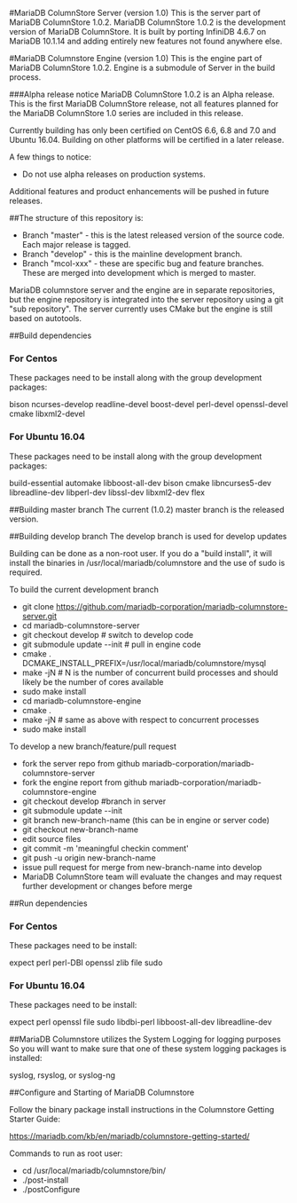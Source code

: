 #MariaDB ColumnStore Server (version 1.0)
This is the server part of MariaDB ColumnStore 1.0.2.
MariaDB ColumnStore 1.0.2 is the development version of MariaDB ColumnStore. 
It is built by porting InfiniDB 4.6.7 on MariaDB 10.1.14 and adding entirely 
new features not found anywhere else.

#MariaDB Columnstore Engine (version 1.0)
This is the engine part of MariaDB ColumnStore 1.0.2.
Engine is a submodule of Server in the build process.

###Alpha release notice
MariaDB ColumnStore 1.0.2 is an Alpha release. This is the first MariaDB 
ColumnStore release, not all features planned for the MariaDB ColumnStore 1.0 
series are included in this release. 

Currently building has only been certified on CentOS 6.6, 6.8 and 7.0 and Ubuntu 16.04. 
Building on other platforms will be certified in a later release.

A few things to notice:
- Do not use alpha releases on production systems.

Additional features and product enhancements will be pushed in future releases. 

##The structure of this repository is:
* Branch "master" - this is the latest released version of the source code.  Each major release is tagged.
* Branch "develop" - this is the mainline development branch.
* Branch "mcol-xxx" - these are specific bug and feature branches. These are merged into development which is merged to master.

MariaDB columnstore server and the engine are in separate repositories, but the engine repository is integrated into the server repository using a git "sub repository".  The server currently uses CMake but the engine is still based on autotools.

##Build dependencies
### For Centos

These packages need to be install along with the group development packages:

bison ncurses-develop readline-devel boost-devel perl-devel openssl-devel cmake libxml2-devel

### For Ubuntu 16.04

These packages need to be install along with the group development packages:

build-essential automake libboost-all-dev bison cmake libncurses5-dev libreadline-dev libperl-dev libssl-dev libxml2-dev flex

##Building master branch
The current (1.0.2) master branch is the released version.

##Building develop branch
The develop branch is used for develop updates

Building can be done as a non-root user. If you do a "build install", it will install the binaries in /usr/local/mariadb/columnstore
and the use of sudo is required.

To build the current development branch
  * git clone https://github.com/mariadb-corporation/mariadb-columnstore-server.git 
  * cd mariadb-columnstore-server
  * git checkout develop        # switch to develop code
  * git submodule update --init # pull in engine code
  * cmake . DCMAKE_INSTALL_PREFIX=/usr/local/mariadb/columnstore/mysql
  * make -jN                    # N is the number of concurrent build processes and should likely be the number of cores available
  * sudo make install
  * cd mariadb-columnstore-engine
  * cmake . 
  * make -jN                    # same as above with respect to concurrent processes
  * sudo make install
  
To develop a new branch/feature/pull request
  * fork the server repo from github mariadb-corporation/mariadb-columnstore-server
  * fork the engine report from github mariadb-corporation/mariadb-columnstore-engine
  * git checkout develop  #branch in server
  * git submodule update --init
  * git branch new-branch-name (this can be in engine or server code)
  * git checkout new-branch-name
  * edit source files
  * git commit -m 'meaningful checkin comment'
  * git push -u origin new-branch-name
  * issue pull request for merge from new-branch-name into develop
  * MariaDB ColumnStore team will evaluate the changes and may request further development or changes before merge 

##Run dependencies
### For Centos

These packages need to be install:

expect perl perl-DBI openssl zlib file sudo

### For Ubuntu 16.04

These packages need to be install:

expect perl openssl file sudo libdbi-perl libboost-all-dev libreadline-dev

##MariaDB Columnstore utilizes the System Logging for logging purposes
So you will want to make sure that one of these system logging packages is installed:

  syslog, rsyslog, or syslog-ng

##Configure and Starting of MariaDB Columnstore 

Follow the binary package install instructions in the Columnstore Getting Starter Guide:

  https://mariadb.com/kb/en/mariadb/columnstore-getting-started/

Commands to run as root user:

  * cd /usr/local/mariadb/columnstore/bin/
  * ./post-install
  * ./postConfigure

 
